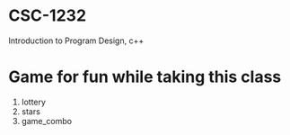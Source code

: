 # CSC-1232
Introduction to Program Design, c++

# Game for fun while taking this class

1. lottery
2. stars
3. game_combo
